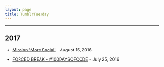 ```yaml
---
layout: page
title: TumblrTuesday
---
```


<hr>

## 2017

 - [Mission 'More Social'](/2016/08/14/more-social/) - August 15, 2016

 - [FORCED BREAK - #100DAYSOFCODE](https://ammarcodes.blogspot.com/2016/07/forced-break-100daysofcode.html) - July 25, 2016

